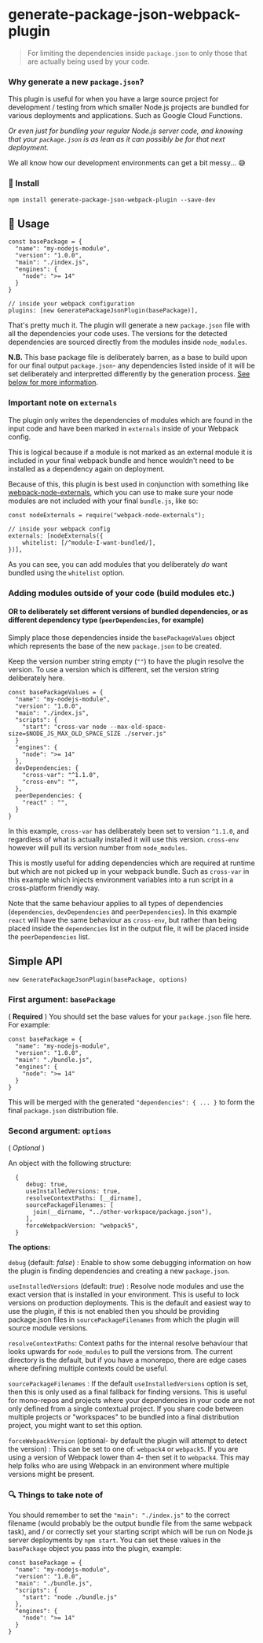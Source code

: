 # generate-package-json-webpack-plugin

> For limiting the dependencies inside `package.json` to only those that are actually being used by your code.

### Why generate a new `package.json`?

This plugin is useful for when you have a large source project for development / testing from which smaller Node.js
projects are bundled for various deployments and applications. Such as Google Cloud Functions.

_Or even just for bundling your regular Node.js server code, and knowing that your `package.json` is as lean as it can
possibly be for that next deployment._

We all know how our development environments can get a bit messy... :sweat_smile:

### :floppy_disk: Install

```
npm install generate-package-json-webpack-plugin --save-dev
```

## :electric_plug: Usage

```
const basePackage = {
  "name": "my-nodejs-module",
  "version": "1.0.0",
  "main": "./index.js",
  "engines": {
    "node": ">= 14"
  }
}

// inside your webpack configuration
plugins: [new GeneratePackageJsonPlugin(basePackage)],
```

That's pretty much it. The plugin will generate a new `package.json` file with all the dependencies your code uses. The
versions for the detected dependencies are sourced directly from the modules inside `node_modules`.

**N.B.** This base package file is deliberately barren, as a base to build upon for our final output `package.json`- any
dependencies listed inside of it will be set deliberately and interpretted differently by the generation process. [See
below for more information](#adding-modules-outside-of-your-code-build-modules-etc).

### Important note on `externals`

The plugin only writes the dependencies of modules which are found in the input code and have been marked in `externals`
inside of your Webpack config.

This is logical because if a module is not marked as an external module it is included in your final webpack bundle and
hence wouldn't need to be installed as a dependency again on deployment.

Because of this, this plugin is best used in conjunction with something
like [webpack-node-externals](https://github.com/liady/webpack-node-externals), which you can use to make sure your node
modules are not included with your final `bundle.js`, like so:

```
const nodeExternals = require("webpack-node-externals");

// inside your webpack config
externals: [nodeExternals({
    whitelist: [/^module-I-want-bundled/],
})],
```

As you can see, you can add modules that you deliberately _do_ want bundled using the `whitelist` option.

### Adding modules outside of your code (build modules etc.)

#### OR to deliberately set different versions of bundled dependencies, or as different dependency type (`peerDependencies`, for example)

Simply place those dependencies inside the `basePackageValues` object which represents the base of the
new `package.json` to be created.

Keep the version number string empty (`""`) to have the plugin resolve the version. To use a version which is
different, set the version string deliberately here.

```
const basePackageValues = {
  "name": "my-nodejs-module",
  "version": "1.0.0",
  "main": "./index.js",
  "scripts": {
    "start": "cross-var node --max-old-space-size=$NODE_JS_MAX_OLD_SPACE_SIZE ./server.js"
  }
  "engines": {
    "node": ">= 14"
  },
  devDependencies: {
    "cross-var": "^1.1.0",
    "cross-env": "",
  },
  peerDependencies: {
    "react" : "",
  }
}
```

In this example, `cross-var` has deliberately been set to version `^1.1.0`, and regardless of what is actually installed
it will use this version.
`cross-env` however will pull its version number from `node_modules`.

This is mostly useful for adding dependencies which are required at runtime but which are not picked up in your webpack
bundle. Such as `cross-var` in this example which injects environment variables into a run script in a cross-platform
friendly way.

Note that the same behaviour applies to all types of dependencies (`dependencies`, `devDependencies` and
`peerDependencies`). In this example `react` will have the same behaviour as `cross-env`, but rather than being placed
inside the `dependencies` list in the output file, it will be placed inside the `peerDependencies` list.

## Simple API

```
new GeneratePackageJsonPlugin(basePackage, options)
```

### First argument: `basePackage`

( **Required** ) You should set the base values for your `package.json` file here. For example:

```
const basePackage = {
  "name": "my-nodejs-module",
  "version": "1.0.0",
  "main": "./bundle.js",
  "engines": {
    "node": ">= 14"
  }
}
```

This will be merged with the generated `"dependencies": { ... }` to form the final `package.json` distribution file.

### Second argument: `options`

( *Optional* )

An object with the following structure:

```
  {
     debug: true,
     useInstalledVersions: true,
     resolveContextPaths: [__dirname],
     sourcePackageFilenames: [
       join(__dirname, "../other-workspace/package.json"),
     ],
     forceWebpackVersion: "webpack5",
  }
```

**The options:**

`debug` (default: *false*) : Enable to show some debugging information on how the plugin is finding dependencies and
creating a new `package.json`.

`useInstalledVersions` (default: *true*) : Resolve node modules and use the exact version that is installed in your
environment. This is useful to lock versions on production deployments. This is the default and easiest way to use the
plugin, if this is not enabled then you should be providing package.json files in `sourcePackageFilenames` from which
the plugin will source module versions.

`resolveContextPaths`: Context paths for the internal resolve behaviour that looks upwards for `node_modules` to pull
the versions from. The current directory is the default, but if you have a monorepo, there are edge cases where defining
multiple contexts could be useful.

`sourcePackageFilenames` : If the default `useInstalledVersions` option is set, then this is only used as a final
fallback for finding versions. This is useful for mono-repos and projects where your dependencies in your code are not
only defined from a single contextual project. If you share code between multiple projects or "workspaces" to be bundled
into a final distribution project, you might want to set this option.

`forceWebpackVersion` (optional- by default the plugin will attempt to detect the version) : This can be set to one of: 
`webpack4` or `webpack5`. If you are using a version of Webpack lower than 4- then set it to `webpack4`. This may help
folks who are using Webpack in an environment where multiple versions might be present.

### :mag: Things to take note of

You should remember to set the `"main": "./index.js"` to the correct filename (would probably be the output bundle file
from the same webpack task), and / or correctly set your starting script which will be run on Node.js server deployments
by `npm start`. You can set these values in the `basePackage` object you pass into the plugin, example:

```
const basePackage = {
  "name": "my-nodejs-module",
  "version": "1.0.0",
  "main": "./bundle.js",
  "scripts": {
    "start": "node ./bundle.js"
  },
  "engines": {
    "node": ">= 14"
  }
}
```
